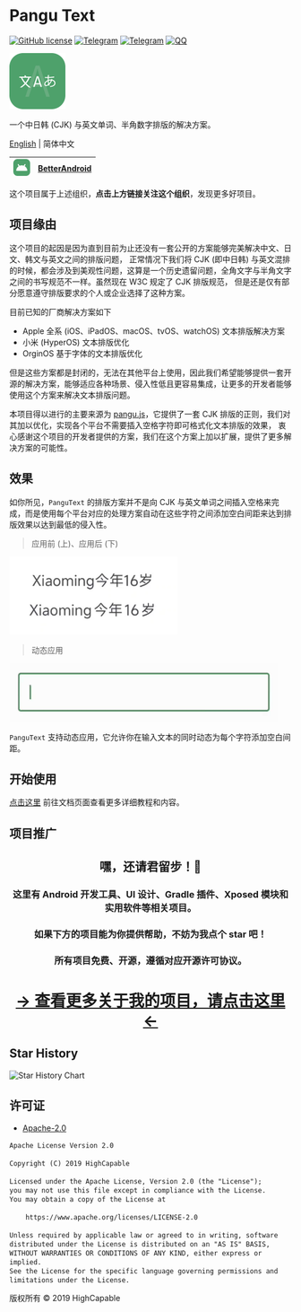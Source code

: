 # Pangu Text

[![GitHub license](https://img.shields.io/github/license/BetterAndroid/android-app-template?color=blue)](https://github.com/BetterAndroid/android-app-template/blob/main/LICENSE)
[![Telegram](https://img.shields.io/badge/discussion-Telegram-blue.svg?logo=telegram)](https://t.me/BetterAndroid)
[![Telegram](https://img.shields.io/badge/discussion%20dev-Telegram-blue.svg?logo=telegram)](https://t.me/HighCapable_Dev)
[![QQ](https://img.shields.io/badge/discussion%20dev-QQ-blue.svg?logo=tencent-qq&logoColor=red)](https://qm.qq.com/cgi-bin/qm/qr?k=Pnsc5RY6N2mBKFjOLPiYldbAbprAU3V7&jump_from=webapi&authKey=X5EsOVzLXt1dRunge8ryTxDRrh9/IiW1Pua75eDLh9RE3KXE+bwXIYF5cWri/9lf)

<img src="img-src/icon.png" width = "100" height = "100" alt="LOGO"/>

一个中日韩 (CJK) 与英文单词、半角数字排版的解决方案。

[English](README.md) | 简体中文

| <img src="https://github.com/BetterAndroid/.github/blob/main/img-src/logo.png?raw=true" width = "30" height = "30" alt="LOGO"/> | [BetterAndroid](https://github.com/BetterAndroid) |
|---------------------------------------------------------------------------------------------------------------------------------|---------------------------------------------------|

这个项目属于上述组织，**点击上方链接关注这个组织**，发现更多好项目。

## 项目缘由

这个项目的起因是因为直到目前为止还没有一套公开的方案能够完美解决中文、日文、韩文与英文之间的排版问题，
正常情况下我们将 CJK (即中日韩) 与英文混排的时候，都会涉及到美观性问题，这算是一个历史遗留问题，全角文字与半角文字之间的书写规范不一样。虽然现在 W3C 规定了
CJK 排版规范，
但是还是仅有部分愿意遵守排版要求的个人或企业选择了这种方案。

目前已知的厂商解决方案如下

- Apple 全系 (iOS、iPadOS、macOS、tvOS、watchOS) 文本排版解决方案
- 小米 (HyperOS) 文本排版优化
- OrginOS 基于字体的文本排版优化

但是这些方案都是封闭的，无法在其他平台上使用，因此我们希望能够提供一套开源的解决方案，能够适应各种场景、侵入性低且更容易集成，让更多的开发者能够使用这个方案来解决文本排版问题。

本项目得以进行的主要来源为 [pangu.js](https://github.com/vinta/pangu.js)，它提供了一套 CJK 排版的正则，我们对其加以优化，实现各个平台不需要插入空格字符即可格式化文本排版的效果，
衷心感谢这个项目的开发者提供的方案，我们在这个方案上加以扩展，提供了更多解决方案的可能性。

## 效果

如你所见，`PanguText` 的排版方案并不是向 CJK 与英文单词之间插入空格来完成，而是使用每个平台对应的处理方案自动在这些字符之间添加空白间距来达到排版效果以达到最低的侵入性。

> 应用前 (上)、应用后 (下)

<img src="docs-source/src/.vuepress/public/images/demo_01.png" width="300" />

> 动态应用

<img src="docs-source/src/.vuepress/public/images/demo_02.gif" width="480" />

`PanguText` 支持动态应用，它允许你在输入文本的同时动态为每个字符添加空白间距。

## 开始使用

[点击这里](https://betterandroid.github.io/PanguText/zh-cn) 前往文档页面查看更多详细教程和内容。

## 项目推广

<!--suppress HtmlDeprecatedAttribute -->
<div align="center">
    <h2>嘿，还请君留步！👋</h2>
    <h3>这里有 Android 开发工具、UI 设计、Gradle 插件、Xposed 模块和实用软件等相关项目。</h3>
    <h3>如果下方的项目能为你提供帮助，不妨为我点个 star 吧！</h3>
    <h3>所有项目免费、开源，遵循对应开源许可协议。</h3>
    <h1><a href="https://github.com/fankes/fankes/blob/main/project-promote/README-zh-CN.md">→ 查看更多关于我的项目，请点击这里 ←</a></h1>
</div>

## Star History

![Star History Chart](https://api.star-history.com/svg?repos=BetterAndroid/PanguText&type=Date)

## 许可证

- [Apache-2.0](https://www.apache.org/licenses/LICENSE-2.0)

```
Apache License Version 2.0

Copyright (C) 2019 HighCapable

Licensed under the Apache License, Version 2.0 (the "License");
you may not use this file except in compliance with the License.
You may obtain a copy of the License at

    https://www.apache.org/licenses/LICENSE-2.0

Unless required by applicable law or agreed to in writing, software
distributed under the License is distributed on an "AS IS" BASIS,
WITHOUT WARRANTIES OR CONDITIONS OF ANY KIND, either express or implied.
See the License for the specific language governing permissions and
limitations under the License.
```

版权所有 © 2019 HighCapable